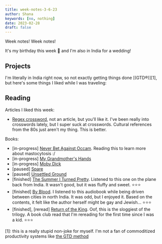 ```yaml
---
title: week-notes-3-6-23
author: Shana
keywords: [no, nothing]
date: 2023-02-28
draft: false
---
```


Week notes! Week notes!

It's my birthday this week 🧁 and I'm also in India for a wedding!

## Projects

I'm literally in India right now, so not exactly getting things done [(GTD®)][1], but here's some things I liked while I was traveling:

## Reading

Articles I liked this week:

- [Regex crossword](https://regexcrossword.com/), not an article, but you'll like it. I've been really into crosswords lately, but I super suck at crosswords. Cultural references from the 80s just aren't my thing. This is better.

Books:

- [in-progress] [Never Bet Against Occam](https://openlibrary.org/works/OL20811242W/Never_Bet_Against_Occam). Reading this to learn more about mastocytosis :/
- [in-progress] [My Grandmother's Hands](https://openlibrary.org/works/OL19718843W/My_grandmother%27s_hands?edition=ia%3Amygrandmothersha0000mena)
- [in-progress] [Moby Dick](https://openlibrary.org/works/OL21501229W/Moby_Dick?edition=ia%3Amobydick0000melv_c9t5)
- [paused] [Spare](https://openlibrary.org/works/OL29240850W/Spare)
- [paused] [Unsettled Ground](https://openlibrary.org/works/OL25758323W/Unsettled_Ground)
- [finished] [The Summer I Turned Pretty](https://openlibrary.org/works/OL5819962W/The_Summer_I_Turned_Pretty?edition=key%3A/books/OL17029559M). Listened to this one on the plane back from India. It wasn't good, but it was fluffy and sweet. ⭐️⭐️⭐️
- [finished] [By Blood](https://openlibrary.org/works/OL16239773W/By_blood?edition=ia%3Abyblood0000ullm_u3v1). I listened to this audiobook while being driven between cities in north India. It was odd, but I enjoyed it. Based on the contents, it felt like the author herself might be gay and Jewish... ⭐️⭐️⭐️
- [finished], [reread] [Return of the King](https://openlibrary.org/works/OL27516W/The_Return_of_the_King?edition=ia%3Aleretourduroi0000tolk). Oof, this is the sloggiest of the trilogy. A book club read that I'm rereading for the first time since I was a kid. ⭐️⭐️⭐️

[1]: this is a really stupid non-joke for myself. I'm not a fan of commoditized productivity systems like [the GTD method](https://gettingthingsdone.com/)
